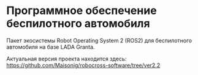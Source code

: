 # Программное обеспечение беспилотного автомобиля
Пакет экосистемы Robot Operating System 2 (ROS2) для беспилотного автомобиля на базе LADA Granta.  

Актуальная версия проекта находится здесь:
https://github.com/Maisonig/robocross-software/tree/ver2.2
